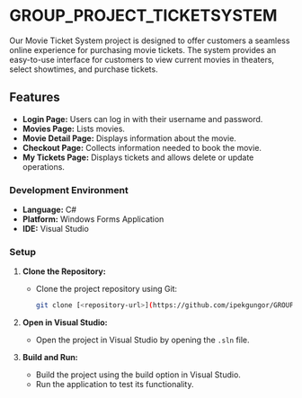# GROUP_PROJECT_TICKETSYSTEM

Our Movie Ticket System project is designed to offer customers a seamless online experience for purchasing movie tickets. The system provides an easy-to-use interface for customers to view current movies in theaters, select showtimes, and purchase tickets.

## Features

- **Login Page:** Users can log in with their username and password.
- **Movies Page:** Lists movies.
- **Movie Detail Page:** Displays information about the movie.
- **Checkout Page:** Collects information needed to book the movie.
- **My Tickets Page:** Displays tickets and allows delete or update operations.

### Development Environment

- **Language:** C#
- **Platform:** Windows Forms Application
- **IDE:** Visual Studio

### Setup

1. **Clone the Repository:**
   - Clone the project repository using Git:
     ```bash
     git clone [<repository-url>](https://github.com/ipekgungor/GROUP_PROJECT_TICKETSYSTEM.git)
     ```

2. **Open in Visual Studio:**
   - Open the project in Visual Studio by opening the `.sln` file.

3. **Build and Run:**
   - Build the project using the build option in Visual Studio.
   - Run the application to test its functionality.
